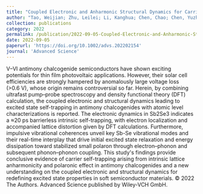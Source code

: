 ```yaml
---
title: "Coupled Electronic and Anharmonic Structural Dynamics for Carrier Self-Trapping in Photovoltaic Antimony Chalcogenides"
author: "Tao, Weijian; Zhu, Leilei; Li, Kanghua; Chen, Chao; Chen, Yuzhong; Li, Yujie; Li, Xufeng; Tang, Jiang; Shang, Honghui; Zhu, Haiming"
collection: publications
category: 2022
permalink: /publication/2022-09-05-Coupled-Electronic-and-Anharmonic-Structural-Dynamics-for-Carrier-Self-Trapping-in-Photovoltaic-Antimony-Chalcogenides
date: 2022-09-05
paperurl: 'https://doi.org/10.1002/advs.202202154'
journal: 'Advanced Science'
---
```


V–VI antimony chalcogenide semiconductors have shown exciting potentials for thin film photovoltaic applications. However, their solar cell efficiencies are strongly hampered by anomalously large voltage loss (>0.6 V), whose origin remains controversial so far. Herein, by combining ultrafast pump–probe spectroscopy and density functional theory (DFT) calculation, the coupled electronic and structural dynamics leading to excited state self-trapping in antimony chalcogenides with atomic level characterizations is reported. The electronic dynamics in Sb2Se3 indicates a ≈20 ps barrierless intrinsic self-trapping, with electron localization and accompanied lattice distortion given by DFT calculations. Furthermore, impulsive vibrational coherences unveil key Sb-Se vibrational modes and their real-time interplay that drive initial excited state relaxation and energy dissipation toward stabilized small polaron through electron–phonon and subsequent phonon–phonon coupling. This study's findings provide conclusive evidence of carrier self-trapping arising from intrinsic lattice anharmonicity and polaronic effect in antimony chalcogenides and a new understanding on the coupled electronic and structural dynamics for redefining excited state properties in soft semiconductor materials. © 2022 The Authors. Advanced Science published by Wiley-VCH GmbH.
